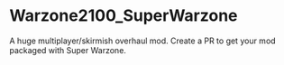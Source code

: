 # Warzone2100_SuperWarzone
A huge multiplayer/skirmish overhaul mod. Create a PR to get your mod packaged with Super Warzone.
